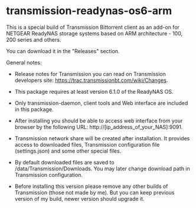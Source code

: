 # transmission-readynas-os6-arm

This is a special build of Transmission Bittorrent client as an add-on for NETGEAR ReadyNAS storage systems based on ARM architecture - 100, 200 series and others.

You can download it in the "Releases" section.

General notes:

- Release notes for Transmission you can read on Transmission developers site: https://trac.transmissionbt.com/wiki/Changes.

- This package requires at least version 6.1.0 of the ReadyNAS OS. 

- Only transmission-daemon, client tools and Web interface are included in this package.

- After installing you should be able to access web interface from your browser by the following URL: http://[ip_address_of_your_NAS]:9091.

- Transmission network share will be created after installation. It provides access to downloaded files, Transmission configuration file (settings.json) and some other special files.

- By default downloaded files are saved to /data/Transmission/Downloads. You may later change download path in Transmission configuration.

- Before installing this version please remove any other builds of Transmission (those not made by me). But you can keep previous version of my build, newer version should upgrade it.
